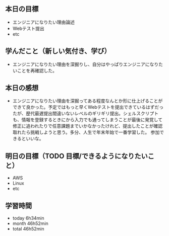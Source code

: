 ## 本日の目標
- エンジニアになりたい理由論述
- Webテスト提出
- etc

## 学んだこと（新しい気付き、学び）
- エンジニアになりたい理由を深掘りし、自分はやっぱりエンジニアになりたいことを再確認した。

## 本日の感想
- エンジニアになりたい理由を深掘ってある程度なんとか形に仕上げることができて良かった。予定ではもっと早くWebテストを提出できているはずだったが、歴代最遅提出間違いないレベルのギリギリ提出。シェルスクリプトも、情報を登録するときにから入力でも通ってしまうことが最後に発覚して修正に追われたりで任意課題までいかなかったけれど、提出したことが確認取れたら挑戦しようと思う。多分、人生で年末年始で一番学習した。
参加できるといいな。

## 明日の目標（TODO 目標/できるようになりたいこと）
- AWS
- Linux
- etc

## 学習時間
- today 6h34min
- month 46h52min
- total 46h52min

